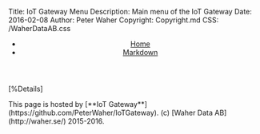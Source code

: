 ﻿Title: IoT Gateway Menu
Description: Main menu of the IoT Gateway
Date: 2016-02-08
Author: Peter Waher
Copyright: Copyright.md
CSS: /WaherDataAB.css

<article>
<header>
<nav>

* [Home](/index.md)
* [Markdown](/Markdown.md)

</nav>
</header>

[%Details]

<footer>
<span>
This page is hosted by [**IoT Gateway**](https://github.com/PeterWaher/IoTGateway). (c) [Waher Data AB](http://waher.se/) 2015-2016.
</span>
</footer>
</article>
